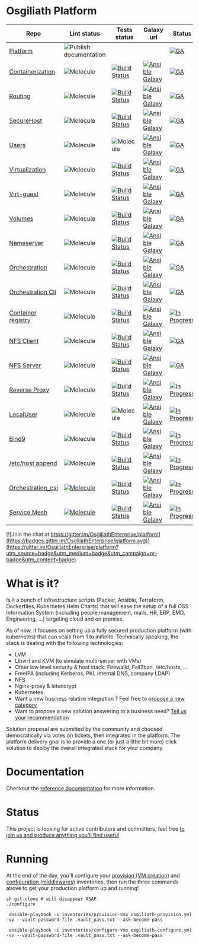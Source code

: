  Osgiliath Platform
 =========
| Repo                                                                                    | Lint status | Tests status | Galaxy url | Status                                                                          |
|-----------------------------------------------------------------------------------------|-------------|--------------|------------|---------------------------------------------------------------------------------|
| [Platform](https://github.com/OsgiliathEnterprise/platform)                             |![Publish documentation](https://github.com/OsgiliathEnterprise/platform/workflows/Publish%20documentation/badge.svg)| | | [![GA](https://img.shields.io/badge/GA-released-green)]()                       |
| [Containerization](https://github.com/OsgiliathEnterprise/ansible-containerization)     |![Molecule](https://github.com/OsgiliathEnterprise/ansible-containerization/workflows/Molecule/badge.svg)|[![Build Status](https://app.travis-ci.com/OsgiliathEnterprise/ansible-containerization.svg?branch=master)](https://app.travis-ci.com/github/OsgiliathEnterprise/ansible-containerization)|[![Ansible Galaxy](https://img.shields.io/badge/galaxy-tcharl.ansible_containerization-660198.svg?style=flat)](https://galaxy.ansible.com/tcharl/ansible_containerization)| [![GA](https://img.shields.io/badge/GA-released-green)]()                       |
| [Routing](https://github.com/OsgiliathEnterprise/ansible-routing)                       |![Molecule](https://github.com/OsgiliathEnterprise/ansible-routing/workflows/Molecule/badge.svg)|[![Build Status](https://app.travis-ci.com/OsgiliathEnterprise/ansible-routing.svg?branch=master)](https://app.travis-ci.com/github/OsgiliathEnterprise/ansible-routing)|[![Ansible Galaxy](https://img.shields.io/badge/galaxy-tcharl.ansible_routing-660198.svg?style=flat)](https://galaxy.ansible.com/tcharl/ansible_routing)| [![GA](https://img.shields.io/badge/GA-released-green)]()                       |
| [SecureHost](https://github.com/OsgiliathEnterprise/ansible-securehost)                 |![Molecule](https://github.com/OsgiliathEnterprise/ansible-securehost/workflows/Molecule/badge.svg)|[![Build Status](https://app.travis-ci.com/OsgiliathEnterprise/ansible-securehost.svg?branch=master)](https://app.travis-ci.com/github/OsgiliathEnterprise/ansible-securehost)|[![Ansible Galaxy](https://img.shields.io/badge/galaxy-tcharl.ansible_securehost-660198.svg?style=flat)](https://galaxy.ansible.com/tcharl/ansible_securehost)| [![GA](https://img.shields.io/badge/GA-released-green)]()                       |
| [Users](https://github.com/OsgiliathEnterprise/ansible-users)                           |![Molecule](https://github.com/OsgiliathEnterprise/ansible-users/workflows/Molecule/badge.svg)|![Molecule](https://github.com/OsgiliathEnterprise/ansible-users/workflows/Molecule/badge.svg)|[![Ansible Galaxy](https://img.shields.io/badge/galaxy-tcharl.ansible_users-660198.svg?style=flat)](https://galaxy.ansible.com/tcharl/ansible_users)| [![GA](https://img.shields.io/badge/GA-released-green)]()                       |
| [Virtualization](https://github.com/OsgiliathEnterprise/ansible-virtualization)         |![Molecule](https://github.com/OsgiliathEnterprise/ansible-virtualization/workflows/Molecule/badge.svg)|[![Build Status](https://app.travis-ci.com/OsgiliathEnterprise/ansible-virtualization.svg?branch=master)](https://app.travis-ci.com/github/OsgiliathEnterprise/ansible-virtualization)|[![Ansible Galaxy](https://img.shields.io/badge/galaxy-tcharl.ansible_virtualization-660198.svg?style=flat)](https://galaxy.ansible.com/tcharl/ansible_virtualization)| [![GA](https://img.shields.io/badge/GA-released-green)]()                       |
| [Virt-guest](https://github.com/OsgiliathEnterprise/ansible-virtualization-guest)       |![Molecule](https://github.com/OsgiliathEnterprise/ansible-virtualization-guest/workflows/Molecule/badge.svg)|[![Build Status](https://app.travis-ci.com/OsgiliathEnterprise/ansible-virtualization-guest.svg?branch=master)](https://app.travis-ci.com/github/OsgiliathEnterprise/ansible-virtualization-guest)|[![Ansible Galaxy](https://img.shields.io/badge/galaxy-tcharl.ansible_virtualization_guest-660198.svg?style=flat)](https://galaxy.ansible.com/tcharl/ansible_virtualization_guest)| [![GA](https://img.shields.io/badge/GA-released-green)]()                       |
| [Volumes](https://github.com/OsgiliathEnterprise/ansible-volumes)                       |![Molecule](https://github.com/OsgiliathEnterprise/ansible-volumes/workflows/Molecule/badge.svg)|[![Build Status](https://app.travis-ci.com/OsgiliathEnterprise/ansible-volumes.svg?branch=master)](https://app.travis-ci.com/github/OsgiliathEnterprise/ansible-volumes)|[![Ansible Galaxy](https://img.shields.io/badge/galaxy-tcharl.ansible_volumes-660198.svg?style=flat)](https://galaxy.ansible.com/tcharl/ansible_volumes)| [![GA](https://img.shields.io/badge/GA-released-green)]()                       |
| [Nameserver](https://github.com/OsgiliathEnterprise/ansible-nameserver)                 |![Molecule](https://github.com/OsgiliathEnterprise/ansible-nameserver/workflows/Molecule/badge.svg)|[![Build Status](https://app.travis-ci.com/OsgiliathEnterprise/ansible-nameserver.svg?branch=master)](https://app.travis-ci.com/github/OsgiliathEnterprise/ansible-nameserver)|[![Ansible Galaxy](https://img.shields.io/badge/galaxy-tcharl.ansible_nameserver-660198.svg?style=flat)](https://galaxy.ansible.com/tcharl/ansible_nameserver)| [![GA](https://img.shields.io/badge/GA-released-green)]()                       |
| [Orchestration](https://github.com/OsgiliathEnterprise/ansible-orchestration)           |![Molecule](https://github.com/OsgiliathEnterprise/ansible-orchestration/workflows/Molecule/badge.svg)|[![Build Status](https://app.travis-ci.com/OsgiliathEnterprise/ansible-orchestration.svg?branch=master)](https://app.travis-ci.com/github/OsgiliathEnterprise/ansible-orchestration)|[![Ansible Galaxy](https://img.shields.io/badge/galaxy-tcharl.ansible_orchestration-660198.svg?style=flat)](https://galaxy.ansible.com/tcharl/ansible_orchestration)| [![GA](https://img.shields.io/badge/GA-released-green)]()                       |
| [Orchestration Cli](https://github.com/OsgiliathEnterprise/ansible-orchestration-cli)   |![Molecule](https://github.com/OsgiliathEnterprise/ansible-orchestration-cli/workflows/Molecule/badge.svg)|[![Build Status](https://app.travis-ci.com/OsgiliathEnterprise/ansible-orchestration-cli.svg?branch=master)](https://app.travis-ci.com/github/OsgiliathEnterprise/ansible-orchestration-cli)|[![Ansible Galaxy](https://img.shields.io/badge/galaxy-tcharl.ansible_orchestration_cli-660198.svg?style=flat)](https://galaxy.ansible.com/tcharl/ansible_orchestration_cli)| [![GA](https://img.shields.io/badge/GA-released-green)]()                       |
| [Container registry](https://github.com/OsgiliathEnterprise/ansible-container-registry) |![Molecule](https://github.com/OsgiliathEnterprise/ansible-container-registry/workflows/Molecule/badge.svg)|[![Build Status](https://app.travis-ci.com/OsgiliathEnterprise/ansible-container-registry.svg?branch=master)](https://app.travis-ci.com/github/OsgiliathEnterprise/ansible-container-registry)|[![Ansible Galaxy](https://img.shields.io/badge/galaxy-tcharl.ansible_container_registry-660198.svg?style=flat)](https://galaxy.ansible.com/tcharl/ansible_container_registry)| [![In Progress](https://img.shields.io/badge/InProgress-not_released-orange)]() |
| [NFS Client](https://github.com/OsgiliathEnterprise/nfs_client)                         |![Molecule](https://github.com/OsgiliathEnterprise/nfs_client/workflows/Molecule/badge.svg)|[![Build Status](https://app.travis-ci.com/OsgiliathEnterprise/nfs_client.svg?branch=master)](https://app.travis-ci.com/github/OsgiliathEnterprise/nfs_client)|[![Ansible Galaxy](https://img.shields.io/badge/galaxy-tcharl.nfs_client-660198.svg?style=flat)](https://galaxy.ansible.com/tcharl/nfs_client)| [![GA](https://img.shields.io/badge/GA-released-green)]()                       |
| [NFS Server](https://github.com/OsgiliathEnterprise/nfs_server)                         |![Molecule](https://github.com/OsgiliathEnterprise/nfs_server/workflows/Molecule/badge.svg)|[![Build Status](https://app.travis-ci.com/OsgiliathEnterprise/nfs_server.svg?branch=master)](https://app.travis-ci.com/github/OsgiliathEnterprise/nfs_server)|[![Ansible Galaxy](https://img.shields.io/badge/galaxy-tcharl.nfs_server-660198.svg?style=flat)](https://galaxy.ansible.com/tcharl/nfs_server)| [![GA](https://img.shields.io/badge/GA-released-green)]()                       |
| [Reverse Proxy](https://github.com/OsgiliathEnterprise/reverse_proxy)                   |![Molecule](https://github.com/OsgiliathEnterprise/reverse_proxy/workflows/Molecule/badge.svg)|[![Build Status](https://app.travis-ci.com/OsgiliathEnterprise/reverse_proxy.svg?branch=master)](https://app.travis-ci.com/github/OsgiliathEnterprise/reverse_proxy)|[![Ansible Galaxy](https://img.shields.io/badge/galaxy-tcharl.reverse_proxy-660198.svg?style=flat)](https://galaxy.ansible.com/tcharl/reverse_proxy)|[![In Progress](https://img.shields.io/badge/GA-released-green)]()|
| [LocalUser](https://github.com/OsgiliathEnterprise/ansible-localuser)                   |![Molecule](https://github.com/OsgiliathEnterprise/ansible-localuser/workflows/Molecule/badge.svg)|![Molecule](https://github.com/OsgiliathEnterprise/ansible-localuser/workflows/Molecule/badge.svg)|[![Ansible Galaxy](https://img.shields.io/badge/galaxy-tcharl.ansible-localuser-660198.svg?style=flat)](https://galaxy.ansible.com/tcharl/ansible_localuser)|[![In Progress](https://img.shields.io/badge/GA-released-green)]()|
| [Bind9](https://github.com/OsgiliathEnterprise/bind9)                                   |![Molecule](https://github.com/OsgiliathEnterprise/bind9/workflows/Molecule/badge.svg)|[![Build Status](https://app.travis-ci.com/OsgiliathEnterprise/bind9.svg?branch=master)](https://app.travis-ci.com/github/OsgiliathEnterprise/bind9)|[![Ansible Galaxy](https://img.shields.io/badge/galaxy-tcharl.bind9-660198.svg?style=flat)](https://galaxy.ansible.com/tcharl/bind9)|[![In Progress](https://img.shields.io/badge/GA-released-green)]()|
| [/etc/host append](https://github.com/OsgiliathEnterprise/etchost_append)               |![Molecule](https://github.com/OsgiliathEnterprise/etchost_append/workflows/Molecule/badge.svg)|[![Build Status](https://app.travis-ci.com/OsgiliathEnterprise/etchost_append.svg?branch=master)](https://app.travis-ci.com/github/OsgiliathEnterprise/etchost_append)|[![Ansible Galaxy](https://img.shields.io/badge/galaxy-tcharl.etchost_append-660198.svg?style=flat)](https://galaxy.ansible.com/tcharl/etchost_append)|[![In Progress](https://img.shields.io/badge/GA-released-green)]()|
| [Orchestration_csi](https://github.com/OsgiliathEnterprise/orchestration_csi)           |[![Molecule](https://github.com/OsgiliathEnterprise/orchestration_csi/actions/workflows/molecule.yml/badge.svg)](https://github.com/OsgiliathEnterprise/orchestration_csi/actions/workflows/molecule.yml)|[![Build Status](https://app.travis-ci.com/OsgiliathEnterprise/orchestration_csi.svg?branch=master)](https://app.travis-ci.com/github/OsgiliathEnterprise/orchestration_csi)|[![Ansible Galaxy](https://img.shields.io/badge/galaxy-tcharl.orchestration_csi-660198.svg?style=flat)](https://galaxy.ansible.com/tcharl/orchestration_csi)|[![In Progress](https://img.shields.io/badge/GA-released-green)]()|
| [Service Mesh](https://github.com/OsgiliathEnterprise/servicemesh)|[![Molecule](https://github.com/OsgiliathEnterprise/servicemesh/actions/workflows/molecule.yml/badge.svg)](https://github.com/OsgiliathEnterprise/servicemesh/actions/workflows/molecule.yml)|[![Build Status](https://app.travis-ci.com/OsgiliathEnterprise/servicemesh.svg?branch=master)](https://app.travis-ci.com/github/OsgiliathEnterprise/servicemesh)|[![Ansible Galaxy](https://img.shields.io/badge/galaxy-tcharl.servicemesh-660198.svg?style=flat)](https://galaxy.ansible.com/tcharl/servicemesh)|[![In Progress](https://img.shields.io/badge/GA-released-green)]()|



[![Join the chat at https://gitter.im/OsgiliathEnterprise/platform](https://badges.gitter.im/OsgiliathEnterprise/platform.svg)](https://gitter.im/OsgiliathEnterprise/platform?utm_source=badge&utm_medium=badge&utm_campaign=pr-badge&utm_content=badge)

 # What is it?
 
 Is it a bunch of infrastructure scripts (Packer, Ansible, Terraform, Dockerfiles, Kubernetes Helm Charts) that will ease the setup of a full OSS Information System (including people management, mails, HR, ERP, EMD, Engineering, ...) targeting cloud and on premise.

As of now, it focuses on setting up a fully secured production platform (with kubernetes) that can scale from 1 to inifinite.
Technically speaking, the stack is dealing with the following technologies:
 * LVM
 * Libvirt and KVM (to simulate multi-server with VMs)
 * Other low level security & host stack: Firewalld, Fail2ban, /etc/hosts, ...
 * FreeIPA (including Kerberos, PKI, internal DNS, company LDAP)
 * NFS
 * Nginx-proxy & letencrypt
 * Kubernetes
 * Want a new business relative integration ? Feel free to [propose a new category](https://github.com/OsgiliathEnterprise/platform/issues/new?labels=Status%3A+Untriaged&template=CATEGORY_TEMPLATE.md)
 * Want to propose a new solution answering to a business need? [Tell us your recommendation](https://github.com/OsgiliathEnterprise/platform/issues/new?labels=Status%3A+Untriaged&template=SOLUTION_TEMPLATE.md)
 
 Solution proposal are submitted by the community and choosed democratically via votes on tickets, then integrated in the platform.
 The platform delivery goal is to provide a one (or just a little bit more) click solution to deploy the overall integrated stack for your company.
 
# Documentation
 
 Checkout the [reference documentation](https://osgiliathenterprise.github.io/platform/reference/toc.html) for more information.

# Status
 
This project is looking for active contributors and committers, feel free [to join us and produce anything you'll find useful](https://github.com/OsgiliathEnterprise/platform/blob/master/CONTRIBUTING.md)

# Running

At the end of the day, you'll configure your [provision (VM creation)](./ansible/inventories/provision-vms) and [configuration (middlewares)](./ansible/inventories/configure-vms) inventories, then run the three commands above to get your production platform up and running!

```
sh git-clone # will disappear ASAP
./configure

 ansible-playbook -i inventories/provision-vms osgiliath-provision.yml -vv --vault-password-file .vault_pass.txt --ask-become-pass

 ansible-playbook -i inventories/configure-vms osgiliath-configure.yml -vv --vault-password-file .vault_pass.txt --ask-become-pass
```
